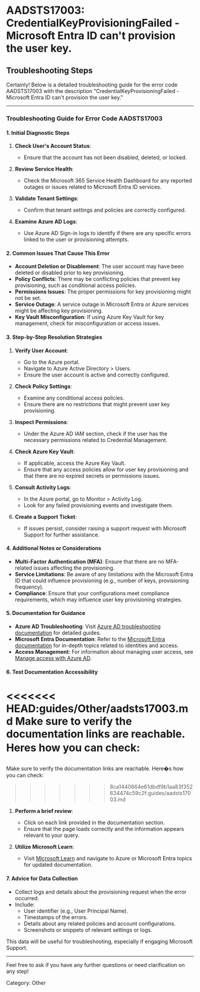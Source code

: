 # AADSTS17003: CredentialKeyProvisioningFailed - Microsoft Entra ID can't provision the user key.


## Troubleshooting Steps
Certainly! Below is a detailed troubleshooting guide for the error code AADSTS17003 with the description "CredentialKeyProvisioningFailed - Microsoft Entra ID can't provision the user key."

---

### Troubleshooting Guide for Error Code AADSTS17003

#### 1. Initial Diagnostic Steps

1. **Check User's Account Status**:
   - Ensure that the account has not been disabled, deleted, or locked.

2. **Review Service Health**:
   - Check the Microsoft 365 Service Health Dashboard for any reported outages or issues related to Microsoft Entra ID services.

3. **Validate Tenant Settings**:
   - Confirm that tenant settings and policies are correctly configured.

4. **Examine Azure AD Logs**:
   - Use Azure AD Sign-in logs to identify if there are any specific errors linked to the user or provisioning attempts.

#### 2. Common Issues That Cause This Error

- **Account Deletion or Disablement**: The user account may have been deleted or disabled prior to key provisioning.
- **Policy Conflicts**: There may be conflicting policies that prevent key provisioning, such as conditional access policies.
- **Permissions Issues**: The proper permissions for key provisioning might not be set.
- **Service Outage**: A service outage in Microsoft Entra or Azure services might be affecting key provisioning.
- **Key Vault Misconfiguration**: If using Azure Key Vault for key management, check for misconfiguration or access issues.

#### 3. Step-by-Step Resolution Strategies

1. **Verify User Account**:
   - Go to the Azure portal.
   - Navigate to Azure Active Directory > Users.
   - Ensure the user account is active and correctly configured.

2. **Check Policy Settings**:
   - Examine any conditional access policies.
   - Ensure there are no restrictions that might prevent user key provisioning.

3. **Inspect Permissions**:
   - Under the Azure AD IAM section, check if the user has the necessary permissions related to Credential Management.

4. **Check Azure Key Vault**:
   - If applicable, access the Azure Key Vault.
   - Ensure that any access policies allow for user key provisioning and that there are no expired secrets or permissions issues.

5. **Consult Activity Logs**:
   - In the Azure portal, go to Monitor > Activity Log.
   - Look for any failed provisioning events and investigate them.

6. **Create a Support Ticket**:
   - If issues persist, consider raising a support request with Microsoft Support for further assistance.

#### 4. Additional Notes or Considerations

- **Multi-Factor Authentication (MFA)**: Ensure that there are no MFA-related issues affecting the provisioning.
- **Service Limitations**: Be aware of any limitations with the Microsoft Entra ID that could influence provisioning (e.g., number of keys, provisioning frequency).
- **Compliance**: Ensure that your configurations meet compliance requirements, which may influence user key provisioning strategies.

#### 5. Documentation for Guidance

- **Azure AD Troubleshooting**: Visit [Azure AD troubleshooting documentation](https://docs.microsoft.com/en-us/azure/active-directory/hybrid/troubleshoot) for detailed guides.
- **Microsoft Entra Documentation**: Refer to the [Microsoft Entra documentation](https://docs.microsoft.com/en-us/entra/) for in-depth topics related to identities and access.
- **Access Management**: For information about managing user access, see [Manage access with Azure AD](https://docs.microsoft.com/en-us/azure/active-directory/roles/manage-roles).

#### 6. Test Documentation Accessibility

<<<<<<< HEAD:guides/Other/aadsts17003.md
Make sure to verify the documentation links are reachable. Heres how you can check:
=======
Make sure to verify the documentation links are reachable. Here�s how you can check:
>>>>>>> 8ca1440664e61dbdf9b1aa83f352634474c59c2f:guides/aadsts17003.md

1. **Perform a brief review**:
   - Click on each link provided in the documentation section.
   - Ensure that the page loads correctly and the information appears relevant to your query.

2. **Utilize Microsoft Learn**:
   - Visit [Microsoft Learn](https://learn.microsoft.com) and navigate to Azure or Microsoft Entra topics for updated documentation.

#### 7. Advice for Data Collection

- Collect logs and details about the provisioning request when the error occurred.
- Include:
  - User identifier (e.g., User Principal Name).
  - Timestamps of the errors.
  - Details about any related policies and account configurations.
  - Screenshots or snippets of relevant settings or logs.

This data will be useful for troubleshooting, especially if engaging Microsoft Support.

---

Feel free to ask if you have any further questions or need clarification on any step!

Category: Other